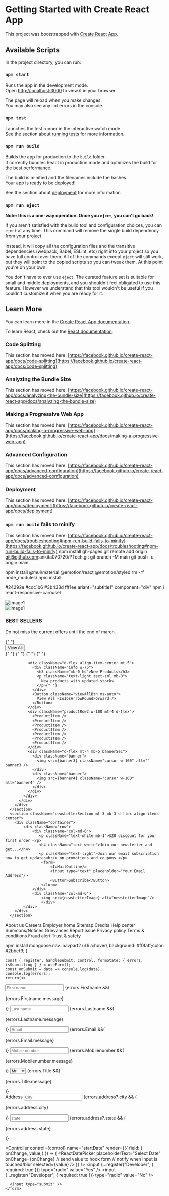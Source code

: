 # Getting Started with Create React App

This project was bootstrapped with [Create React App](https://github.com/facebook/create-react-app).

## Available Scripts

In the project directory, you can run:

### `npm start`

Runs the app in the development mode.\
Open [http://localhost:3000](http://localhost:3000) to view it in your browser.

The page will reload when you make changes.\
You may also see any lint errors in the console.

### `npm test`

Launches the test runner in the interactive watch mode.\
See the section about [running tests](https://facebook.github.io/create-react-app/docs/running-tests) for more information.

### `npm run build`

Builds the app for production to the `build` folder.\
It correctly bundles React in production mode and optimizes the build for the best performance.

The build is minified and the filenames include the hashes.\
Your app is ready to be deployed!

See the section about [deployment](https://facebook.github.io/create-react-app/docs/deployment) for more information.

### `npm run eject`

**Note: this is a one-way operation. Once you `eject`, you can't go back!**

If you aren't satisfied with the build tool and configuration choices, you can `eject` at any time. This command will remove the single build dependency from your project.

Instead, it will copy all the configuration files and the transitive dependencies (webpack, Babel, ESLint, etc) right into your project so you have full control over them. All of the commands except `eject` will still work, but they will point to the copied scripts so you can tweak them. At this point you're on your own.

You don't have to ever use `eject`. The curated feature set is suitable for small and middle deployments, and you shouldn't feel obligated to use this feature. However we understand that this tool wouldn't be useful if you couldn't customize it when you are ready for it.

## Learn More

You can learn more in the [Create React App documentation](https://facebook.github.io/create-react-app/docs/getting-started).

To learn React, check out the [React documentation](https://reactjs.org/).

### Code Splitting

This section has moved here: [https://facebook.github.io/create-react-app/docs/code-splitting](https://facebook.github.io/create-react-app/docs/code-splitting)

### Analyzing the Bundle Size

This section has moved here: [https://facebook.github.io/create-react-app/docs/analyzing-the-bundle-size](https://facebook.github.io/create-react-app/docs/analyzing-the-bundle-size)

### Making a Progressive Web App

This section has moved here: [https://facebook.github.io/create-react-app/docs/making-a-progressive-web-app](https://facebook.github.io/create-react-app/docs/making-a-progressive-web-app)

### Advanced Configuration

This section has moved here: [https://facebook.github.io/create-react-app/docs/advanced-configuration](https://facebook.github.io/create-react-app/docs/advanced-configuration)

### Deployment

This section has moved here: [https://facebook.github.io/create-react-app/docs/deployment](https://facebook.github.io/create-react-app/docs/deployment)

### `npm run build` fails to minify

This section has moved here: [https://facebook.github.io/create-react-app/docs/troubleshooting#npm-run-build-fails-to-minify](https://facebook.github.io/create-react-app/docs/troubleshooting#npm-run-build-fails-to-minify)
npm install gh-pages
git remote add origin git@github.com:ankita070720/PTech.git
git branch -M main
git push -u origin main

npm install @mui/material @emotion/react @emotion/styled
rm -rf node_modules/
npm install

#24292e
#cdc1b6
#3b433d
fff1ee
ariant="subtitle1" component="div"
npm i react-responsive-carousel


   <section className="homeProducts">
        <div className="container">
          <div className="row">
            <div className="col-md-3">
              <div className="sticky">
                <div className="banner">
                  <img src={banner1} alt="image1" className="cursor w-100" />
                </div>
                <div className="banner mt-4">
                  <img src={banner2} alt="image1" className="cursor w-100" />
                </div>
              </div>
            </div>
            <div className="col-md-9 productRow">
              <div className="d-flex align-item-center">
                <div className="info w-75">
                  <h3 className="mb-0 hd">BEST SELLERS</h3>
                  <p className="text-light text-sml mb-0">
                    Do not miss the current offers until the end of march.
                  </p>{" "}
                </div>
                <Button className="viewAllBtn ms-auto">
                  View All <IoIosArrowRoundForward />
                </Button>
              </div>
              <div className="productRow w-100 mt-4">
                <Swiper
                  slidesPerView={4}
                  spaceBetween={0}
                  navigation={true}
                  slidesPerGroup={1}
                  modules={[Navigation]}
                  className="mySwiper"
                >
                  <SwiperSlide>
                    <ProductItem />
                  </SwiperSlide>
                  <SwiperSlide>
                    <ProductItem />
                  </SwiperSlide>{" "}
                  <SwiperSlide>
                    <ProductItem />
                  </SwiperSlide>{" "}
                  <SwiperSlide>
                    <ProductItem />
                  </SwiperSlide>{" "}
                  <SwiperSlide>
                    <ProductItem />
                  </SwiperSlide>{" "}
                  <SwiperSlide>
                    <ProductItem />
                  </SwiperSlide>
                </Swiper>
              </div>

              <div className="d-flex align-item-center mt-5">
                <div className="info w-75">
                  <h3 className="mb-0 hd">New Products</h3>
                  <p className="text-light text-sml mb-0">
                    New products with updated stocks.
                  </p>{" "}
                </div>
                <Button className="viewAllBtn ms-auto">
                  View All <IoIosArrowRoundForward />
                </Button>
              </div>
              <div className="productRow2 w-100 mt-4 d-flex">
                <ProductItem />
                <ProductItem />
                <ProductItem />
                <ProductItem />
                <ProductItem />
                <ProductItem />
                <ProductItem />
              </div>
              <div className="d-flex mt-4 mb-5 bannerSec">
                <div className="banner">
                  <img src={banner3} className="cursor w-100" alt="" banner3 />
                </div>
                <div className="banner">
                  <img src={banner4} className="cursor w-100" alt="banner4" />
                </div>
              </div>
            </div>
          </div>
        </div>
      </section>
      <section className="newsLetterSection mt-3 mb-3 d-flex align-items-center">
        <div className="container">
            <div className="row">
                <div className="col-md-6">
                   <p className="text-white mb-1">$20 discount for your first order </p> 
                   <h4 className="text-white">Join our newsletter and get...</h4> 
                   <p className="text-light">Join our email subscription now to get updates<br/> on promotions and coupons.</p> 
                    <form>
                        <IoMailOutline/>
                        <input type="text" placeholder="Your Email Address"/>
                        <Button>Subscribe</Button>
                    </form>
                </div>
                <div className="col-md-6">
                    <img src={newsLetterImage} alt="newsLetterImage"/>
                    </div>
            </div>
        </div>
      </section>


About us
Careers
Employer home
Sitemap
Credits
Help center
Summons/Notices
Grievances
Report issue
Privacy policy
Terms & conditions
Fraud alert
Trust & safety

npm install mongoose
nav .navpart2 ul li a:hover{
  background: #f0faff;color: #2bbef9;
}


    const { register, handleSubmit, control, formState: { errors, isSubmitting } } = useForm();
    const onSubmit = data => console.log(data);
    console.log(errors);
    return(<>
   
   <form onSubmit={handleSubmit(onSubmit)}>
      <input type="text" name="Firstname" placeholder="First name" {...register("Firstname", {required: true, maxLength: 80})} />
      {errors.Firstname &&(<p style={{color:"orangered"}}>{errors.Firstname.message}</p>)}
      <input type="text" placeholder="Last name" {...register("Lastname", {required: true, maxLength: 100})} />
      {errors.Lastname &&(<p style={{color:"orangered"}}>{errors.Lastname.message}</p>)}
      <input type="text" placeholder="Email" {...register("Email", {required: true, pattern:{value: /^\S+@\S+$/i, message:"Invalid email address"},})} />
      {errors.Email &&(<p style={{color:"orangered"}}>{errors.Email.message}</p>)}
      <input type="tel" placeholder="Mobile number" {...register("Mobilenumber", {required: true, minLength:{value:6, message:"Minimum 6 digits are allowed"}, maxLength: {value:12, message:"Maximum 12 digits are allowed"},})} />
      {errors.Mobilenumber &&(<p style={{color:"orangered"}}>{errors.Mobilenumber.message}</p>)}
      <select {...register("Title", { required: "Title is required" })}>
        <option value="Mr">Mr</option>
        <option value="Mrs">Mrs</option>
        <option value="Miss">Miss</option>
        <option value="Dr">Dr</option>
      </select>
      {errors.Title &&(<p style={{color:"orangered"}}>{errors.Title.message}</p>)}
      <div className="address">
      <label>Address</label>
      <input {...register("address.city",{required:"City is required"})} placeholder="City"/>
      {errors.address?.city && (<p style={{color:"orangered"}}>{errors.address.city}</p>)}
      <input {...register("address.state",{required:"state is required"})} placeholder="state"/>
{errors.address?.state && (<p style={{color:"orangered"}}>{errors.address.state}</p>)}
      </div>


<Controller
        control={control}
        name="startDate"
        render={({ field: { onChange, value,} }) => (
          <ReactDatePicker
            placeholderText="Select Date"
            onChange={onChange} // send value to hook form   // notify when input is touched/blur
            selected={value}
          />
        )}
      />
      <input {...register("Developer", { required: true })} type="radio" value="Yes" />
      <input {...register("Developer", { required: true })} type="radio" value="No" />

      <input type="submit" />
    </form>
  